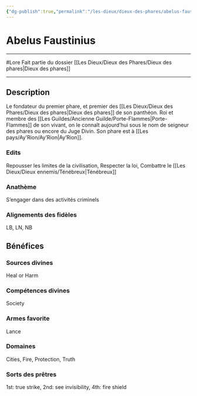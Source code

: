 ```yaml
---
{"dg-publish":true,"permalink":"/les-dieux/dieux-des-phares/abelus-faustinius/"}
---
```


# Abelus Faustinius
---
#Lore
Fait partie du dossier [[Les Dieux/Dieux des Phares/Dieux des phares\|Dieux des phares]]

-------
## Description
Le fondateur du premier phare, et premier des [[Les Dieux/Dieux des Phares/Dieux des phares\|Dieux des phares]] de son panthéon. Roi et membre des [[Les Guildes/Ancienne Guilde/Porte-Flammes\|Porte-Flammes]] de son vivant, on le connaît aujourd’hui sous le nom de seigneur des phares ou encore du Juge Divin.
Son phare est à [[Les pays/Ay'Rion/Ay’Rion\|Ay’Rion]].
### Edits
Repousser les limites de la civilisation, Respecter la loi, Combattre le [[Les Dieux/Dieux ennemis/Ténébreux\|Ténébreux]]
### Anathème
S’engager dans des activités criminels
### Alignements des fidèles
LB, LN, NB
## Bénéfices
### Sources divines
Heal or Harm
### Compétences divines
Society
### Armes favorite
Lance
### Domaines
Cities, Fire, Protection, Truth
### Sorts des prêtres
1st: true strike, 2nd: see invisibility, 4th: fire shield
